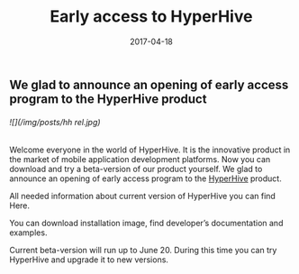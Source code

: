 ﻿---
layout: post
title: Early access to HyperHive
created_at: 2017-04-18
date: 2017-04-18
language: en
representation_img: /img/posts/news-hh rel.jpg
description: Welcome everyone in the world of HyperHive
---

## We glad to announce an opening of early access program to the HyperHive product

###### ![](/img/posts/hh rel.jpg)

Welcome everyone in the world of HyperHive. It is the innovative product in the market of mobile application development platforms. Now you can download and try a beta-version of our product yourself. We glad to announce an opening of early access program to the [HyperHive][hh] product.  
 
All needed information about current version of HyperHive you can find Here.  
 
You can download installation image, find developer’s documentation and examples.  
 
Current beta-version will run up to June 20. During this time you can try HyperHive and upgrade it to new versions.  


[//]: #
   [eap]: <http://hhive.eap.eigenmethod.com>
   [hh]: <http://eigenmethod.com/products/hh/>

